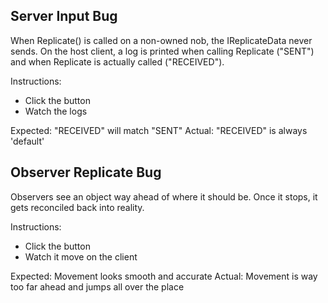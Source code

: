 ﻿## Server Input Bug

When Replicate() is called on a non-owned nob, the IReplicateData never sends.
On the host client, a log is printed when calling Replicate ("SENT") and when Replicate is actually called ("RECEIVED").

Instructions:
- Click the button
- Watch the logs

Expected: "RECEIVED" will match "SENT"
Actual: "RECEIVED" is always 'default'


## Observer Replicate Bug

Observers see an object way ahead of where it should be. Once it stops, it gets reconciled back into reality.

Instructions:
- Click the button
- Watch it move on the client

Expected: Movement looks smooth and accurate
Actual: Movement is way too far ahead and jumps all over the place
